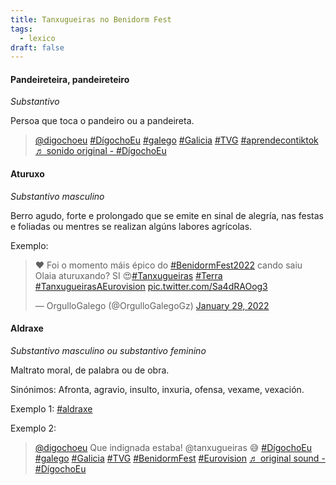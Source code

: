 ```yaml
---
title: Tanxugueiras no Benidorm Fest
tags:
  - lexico
draft: false
---
```

#### Pandeireteira, pandeireteiro

*Substantivo*

Persoa que toca o pandeiro ou a pandeireta.

<blockquote class="tiktok-embed" cite="https://www.tiktok.com/@digochoeu/video/7058373628571798790" data-video-id="7058373628571798790" style="max-width: 605px;min-width: 325px;" > <section> <a target="_blank" title="@digochoeu" href="https://www.tiktok.com/@digochoeu">@digochoeu</a> <a title="dígochoeu" target="_blank" href="https://www.tiktok.com/tag/d%C3%ADgochoeu">#DígochoEu</a> <a title="galego" target="_blank" href="https://www.tiktok.com/tag/galego">#galego</a> <a title="galicia" target="_blank" href="https://www.tiktok.com/tag/galicia">#Galicia</a> <a title="tvg" target="_blank" href="https://www.tiktok.com/tag/tvg">#TVG</a> <a title="aprendecontiktok" target="_blank" href="https://www.tiktok.com/tag/aprendecontiktok">#aprendecontiktok</a> <a target="_blank" title="♬ sonido original - #DígochoEu" href="https://www.tiktok.com/music/sonido-original-7058373616290761477">♬ sonido original - #DígochoEu</a> </section> </blockquote> <script async src="https://www.tiktok.com/embed.js"></script>

#### Aturuxo

*Substantivo masculino*

Berro agudo, forte e prolongado que se emite en sinal de alegría, nas festas e foliadas ou mentres se realizan algúns labores agrícolas.

Exemplo:

<blockquote class="twitter-tweet"><p lang="pt" dir="ltr">❤️ Foi o momento máis épico do <a href="https://twitter.com/hashtag/BenidormFest2022?src=hash&amp;ref_src=twsrc%5Etfw">#BenidormFest2022</a> cando saiu Olaia aturuxando? SI 😍<a href="https://twitter.com/hashtag/Tanxugueiras?src=hash&amp;ref_src=twsrc%5Etfw">#Tanxugueiras</a> <a href="https://twitter.com/hashtag/Terra?src=hash&amp;ref_src=twsrc%5Etfw">#Terra</a> <a href="https://twitter.com/hashtag/TanxugueirasAEurovision?src=hash&amp;ref_src=twsrc%5Etfw">#TanxugueirasAEurovision</a> <a href="https://t.co/Sa4dRAOog3">pic.twitter.com/Sa4dRAOog3</a></p>&mdash; OrgulloGalego (@OrgulloGalegoGz) <a href="https://twitter.com/OrgulloGalegoGz/status/1487563576726405127?ref_src=twsrc%5Etfw">January 29, 2022</a></blockquote> <script async src="https://platform.twitter.com/widgets.js" charset="utf-8"></script>

#### Aldraxe

*Substantivo masculino ou substantivo feminino*

Maltrato moral, de palabra ou de obra. 

Sinónimos: Afronta, agravio, insulto, inxuria, ofensa, vexame, vexación.

Exemplo 1: [\#aldraxe](https://twitter.com/search?q=%23aldraxe&src=typed_query&f=top)

Exemplo 2: <blockquote class="tiktok-embed" cite="https://www.tiktok.com/@digochoeu/video/7059366753813433605" data-video-id="7059366753813433605" style="max-width: 605px;min-width: 325px;" > <section> <a target="_blank" title="@digochoeu" href="https://www.tiktok.com/@digochoeu">@digochoeu</a> Que indignada estaba! @tanxugueiras 😅 <a title="dígochoeu" target="_blank" href="https://www.tiktok.com/tag/d%C3%ADgochoeu">#DígochoEu</a> <a title="galego" target="_blank" href="https://www.tiktok.com/tag/galego">#galego</a> <a title="galicia" target="_blank" href="https://www.tiktok.com/tag/galicia">#Galicia</a> <a title="tvg" target="_blank" href="https://www.tiktok.com/tag/tvg">#TVG</a> <a title="benidormfest" target="_blank" href="https://www.tiktok.com/tag/benidormfest">#BenidormFest</a> <a title="eurovision" target="_blank" href="https://www.tiktok.com/tag/eurovision">#Eurovision</a> <a target="_blank" title="♬ original sound - #DígochoEu" href="https://www.tiktok.com/music/original-sound-7059366715561429766">♬ original sound - #DígochoEu</a> </section> </blockquote> <script async src="https://www.tiktok.com/embed.js"></script>